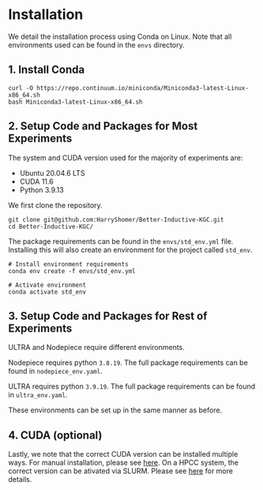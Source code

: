# Installation

We detail the installation process using Conda on Linux. Note that all environments used can be found in the `envs` directory.


## 1. Install Conda
```
curl -O https://repo.continuum.io/miniconda/Miniconda3-latest-Linux-x86_64.sh
bash Miniconda3-latest-Linux-x86_64.sh
```

## 2. Setup Code and Packages for Most Experiments

The system and CUDA version used for the majority of experiments are:
- Ubuntu 20.04.6 LTS
- CUDA 11.6
- Python 3.9.13

We first clone the repository.
```
git clone git@github.com:HarryShomer/Better-Inductive-KGC.git
cd Better-Inductive-KGC/
```

The package requirements can be found in the `envs/std_env.yml` file. Installing this will also create an environment for the project called `std_env`. 
```
# Install environment requirements
conda env create -f envs/std_env.yml   

# Activate environment
conda activate std_env
```

## 3. Setup Code and Packages for Rest of Experiments

ULTRA and Nodepiece require different environments.

Nodepiece requires python `3.8.19`. The full package requirements can be found in `nodepiece_env.yaml`.

ULTRA requires python `3.9.19`. The full package requirements can be found in `ultra_env.yaml`.

These environments can be set up in the same manner as before.

## 4. CUDA (optional)

Lastly, we note that the correct CUDA version can be installed multiple ways. For manual installation, please see [here](https://docs.nvidia.com/cuda/cuda-installation-guide-linux/index.html). On a HPCC system, the correct version can be ativated via SLURM. Please see [here](https://hpcf.umbc.edu/gpu/how-to-run-on-the-gpus/) for more details.
